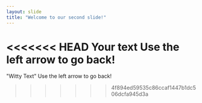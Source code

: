 ```yaml
---
layout: slide
title: "Welcome to our second slide!"
---
```

<<<<<<< HEAD
Your text
Use the left arrow to go back!
=======
"Witty Text"
Use the left arrow to go back!
>>>>>>> 4f894ed59535c86ccaf1447b1dc506dcfa945d3a
